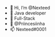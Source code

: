 - 👋 Hi, I’m @Nexteed
- 👀 Java developer
- 🌱 Full-Stack
- 💞️ @Priincesiinha
- 📫 Nexteed#0001

<!---
Nexteed/Nexteed is a ✨ special ✨ repository because its `README.md` (this file) appears on your GitHub profile.
You can click the Preview link to take a look at your changes.
--->
